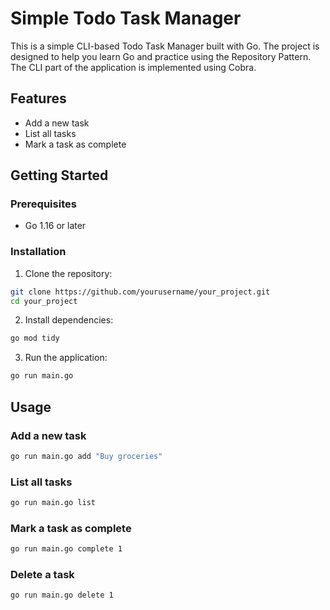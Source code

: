 # Simple Todo Task Manager

This is a simple CLI-based Todo Task Manager built with Go. The project is designed to help you learn Go and practice using the Repository Pattern. The CLI part of the application is implemented using Cobra.

## Features

- Add a new task
- List all tasks
- Mark a task as complete

## Getting Started

### Prerequisites

- Go 1.16 or later

### Installation

1. Clone the repository:

```sh
git clone https://github.com/yourusername/your_project.git
cd your_project
```

2. Install dependencies:

```sh
go mod tidy
```

3. Run the application:

```sh
go run main.go
```

## Usage

### Add a new task

```sh
go run main.go add "Buy groceries"
```

### List all tasks

```sh
go run main.go list
```

### Mark a task as complete

```sh
go run main.go complete 1
```

### Delete a task

```sh
go run main.go delete 1
```
